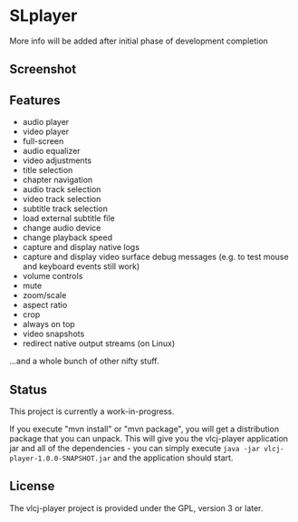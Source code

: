 SLplayer
===========
 
More info will be added after initial phase of development completion

Screenshot
----------

Features
--------

 - audio player
 - video player
 - full-screen
 - audio equalizer
 - video adjustments
 - title selection
 - chapter navigation
 - audio track selection
 - video track selection
 - subtitle track selection
 - load external subtitle file
 - change audio device
 - change playback speed
 - capture and display native logs
 - capture and display video surface debug messages (e.g. to test mouse and keyboard events still work)
 - volume controls
 - mute
 - zoom/scale
 - aspect ratio
 - crop
 - always on top
 - video snapshots
 - redirect native output streams (on Linux)

...and a whole bunch of other nifty stuff.
 

Status
------

This project is currently a work-in-progress.

If you execute "mvn install" or "mvn package", you will get a distribution
package that you can unpack. This will give you the vlcj-player application jar
and all of the dependencies - you can simply execute `java -jar vlcj-player-1.0.0-SNAPSHOT.jar`
and the application should start.

License
-------

The vlcj-player project is provided under the GPL, version 3 or later.

